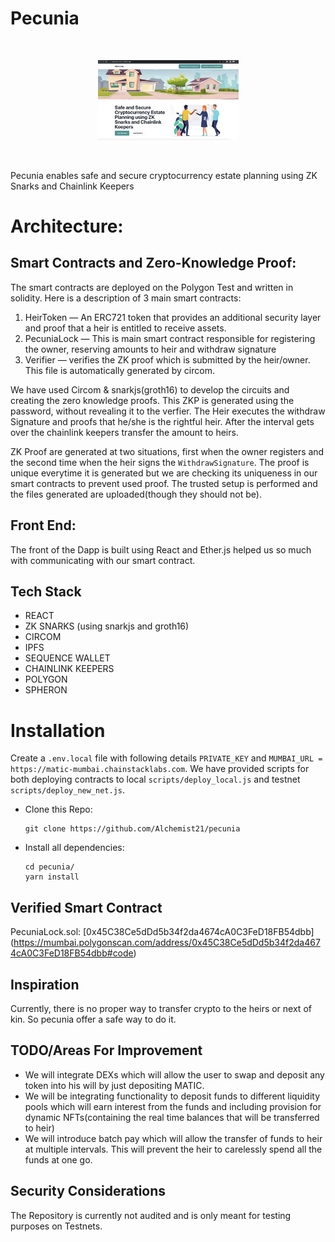 # Pecunia

<br/>
<p align="center">
<a href="" target="">
<img src="https://github.com/Alchemist21/pecunia/blob/main/pecunia.jpeg" width="225" alt="Pecunia">
</a>
</p>
<br/>

Pecunia enables safe and secure cryptocurrency estate planning using ZK Snarks and Chainlink Keepers
# Architecture:


## Smart Contracts and Zero-Knowledge Proof:

The smart contracts are deployed on the Polygon Test and written in solidity. Here is a description of 3 main smart contracts:

1. HeirToken — An ERC721 token that provides an additional security layer and proof that a heir is entitled to receive assets.
2. PecuniaLock — This is main smart contract responsible for registering the owner, reserving amounts to heir and withdraw signature 
3. Verifier — verifies the ZK proof which is submitted by the heir/owner. This file is automatically generated by circom.

We have used Circom & snarkjs(groth16) to develop the circuits and creating the zero knowledge proofs. This ZKP is generated using the password, without revealing it to the verfier. The Heir executes the withdraw Signature and  proofs that he/she is the rightful heir. After the interval gets over the chainlink keepers transfer the amount to heirs.

ZK Proof are generated at two situations, first when the owner registers and the second time when the heir signs the `WithdrawSignature`. The proof is unique everytime it is generated but we are checking its uniqueness in our smart contracts to prevent used proof. The trusted setup is performed and the files generated are uploaded(though they should not be).

## Front End: 

The front of the Dapp is built using React and Ether.js helped us so much with communicating with our smart contract.


## Tech Stack
- REACT
- ZK SNARKS (using snarkjs and groth16)
- CIRCOM
- IPFS
- SEQUENCE WALLET
- CHAINLINK KEEPERS
- POLYGON
- SPHERON

# Installation
Create a `.env.local` file with following details `PRIVATE_KEY` and `MUMBAI_URL = https://matic-mumbai.chainstacklabs.com`. We have provided scripts for both deploying contracts to local `scripts/deploy_local.js` and testnet `scripts/deploy_new_net.js`.

-  Clone this Repo:
    ```
    git clone https://github.com/Alchemist21/pecunia
    ```

-   Install all dependencies:

    ```
    cd pecunia/
    yarn install
    ```

## Verified Smart Contract

PecuniaLock.sol: [0x45C38Ce5dDd5b34f2da4674cA0C3FeD18FB54dbb] (https://mumbai.polygonscan.com/address/0x45C38Ce5dDd5b34f2da4674cA0C3FeD18FB54dbb#code)

## Inspiration

Currently, there is no proper way to transfer crypto to the heirs or next of kin. So pecunia offer a safe way to do it.

## TODO/Areas For Improvement
- We will integrate DEXs which will allow the user to swap and deposit any token into his will by just depositing MATIC.
- We will be integrating functionality to deposit funds to different liquidity pools which will earn interest from the funds and including provision for dynamic NFTs(containing the real time balances that will be transferred to heir)
- We will introduce batch pay which will allow the transfer of funds to heir at multiple intervals. This will prevent the heir to carelessly spend all the funds at one go.

## Security Considerations

The Repository is currently not audited and is only meant for testing purposes on Testnets.
